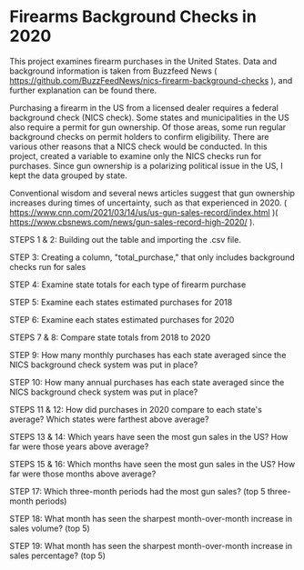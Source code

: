 # Firearms Background Checks in 2020
This project examines firearm purchases in the United States. Data and background information is taken from Buzzfeed News ( https://github.com/BuzzFeedNews/nics-firearm-background-checks ), and further explanation can be found there.

Purchasing a firearm in the US from a licensed dealer requires a federal background check (NICS check). Some states and municipalities in the US also require
a permit for gun ownership. Of those areas, some run regular background checks on permit holders to confirm eligibility. There are various other reasons that a NICS 
check would be conducted. In this project, created a variable to examine only the NICS checks run for purchases. Since gun ownership is a polarizing political issue in the US, I kept the data grouped by state. 

Conventional wisdom and several news articles suggest that gun ownership increases during times of uncertainty, such as that experienced in 2020. ( https://www.cnn.com/2021/03/14/us/us-gun-sales-record/index.html )( https://www.cbsnews.com/news/gun-sales-record-high-2020/ ). 

STEPS 1 & 2:
Building out the table and importing the .csv file.

STEP 3:
Creating a column, "total_purchase," that only includes background checks run for sales

STEP 4: 
Examine state totals for each type of firearm  purchase

STEP 5:
Examine each states estimated purchases for 2018

STEP 6:
Examine each states estimated purchases for 2020

STEPS 7 & 8: 
Compare state totals from 2018 to 2020

STEP 9:
How many monthly purchases has each state averaged since the NICS background check system was put in place?

STEP 10:
How many annual purchases has each state averaged since the NICS background check system was put in place?

STEPS 11 & 12:
How did purchases in 2020 compare to each state's average? Which states were farthest above average?

STEPS 13 & 14:
Which years have seen the most gun sales in the US? How far were those years above average?

STEPS 15 & 16:
Which months have seen the most gun sales in the US? How far were those months above average?

STEP 17:
Which three-month periods had the most gun sales? (top 5 three-month periods)

STEP 18:
What month has seen the sharpest month-over-month increase in sales volume? (top 5)

STEP 19: 
What month has seen the sharpest month-over-month increase in sales percentage? (top 5)

